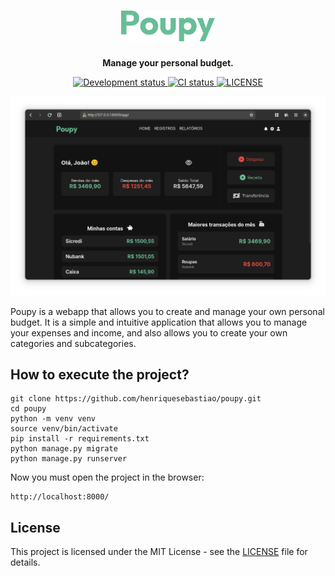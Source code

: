 <h1 align="center">
    <img src="project/utils/img/bitmap.png" alt="Poupy" width="150"/>
    <br>
</h1>

<p align="center"><strong>Manage your personal budget.</strong></p>

<p align="center">
  <a href="https://github.com/henriquesebastiao/poupy">
    <img src="https://img.shields.io/badge/Status-development-red" alt="Development status" />
  </a>
  <a href="https://github.com/henriquesebastiao/poupy/actions/workflows/ci.yml">
    <img src="https://github.com/henriquesebastiao/poupy/actions/workflows/ci.yml/badge.svg" alt="CI status"/>
  </a>
  <a href="https://github.com/henriquesebastiao/poupy/blob/main/LICENSE">
    <img alt="LICENSE" src="https://img.shields.io/github/license/henriquesebastiao/poupy"/>
  </a>
</p>

<p align="center">
  <img src="project/utils/img/screenshot.png" alt="Preview"/>
</p>

Poupy is a webapp that allows you to create and manage your own personal budget.
It is a simple and intuitive application that allows you to manage your expenses and income, and also allows you to
create your own categories and subcategories.

## How to execute the project?
```shell
git clone https://github.com/henriquesebastiao/poupy.git
cd poupy
python -m venv venv
source venv/bin/activate
pip install -r requirements.txt
python manage.py migrate
python manage.py runserver
```
Now you must open the project in the browser:
```
http://localhost:8000/
```


## License

This project is licensed under the MIT License - see the [LICENSE](LICENSE) file for details.

